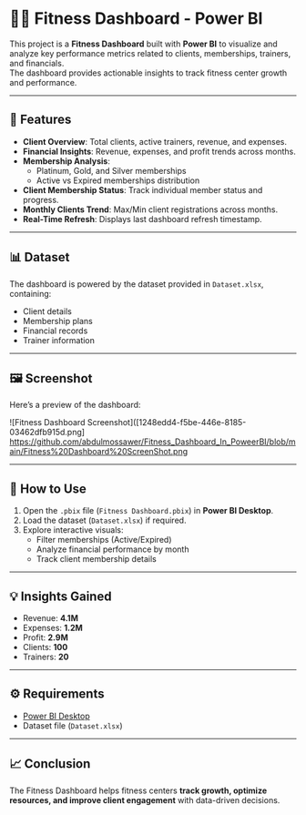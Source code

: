 # 🏋️‍♂️ Fitness Dashboard - Power BI

This project is a **Fitness Dashboard** built with **Power BI** to visualize and analyze key performance metrics related to clients, memberships, trainers, and financials.  
The dashboard provides actionable insights to track fitness center growth and performance.

---

## 📌 Features
- **Client Overview**: Total clients, active trainers, revenue, and expenses.
- **Financial Insights**: Revenue, expenses, and profit trends across months.
- **Membership Analysis**:
  - Platinum, Gold, and Silver memberships
  - Active vs Expired memberships distribution
- **Client Membership Status**: Track individual member status and progress.
- **Monthly Clients Trend**: Max/Min client registrations across months.
- **Real-Time Refresh**: Displays last dashboard refresh timestamp.

---

## 📊 Dataset
The dashboard is powered by the dataset provided in `Dataset.xlsx`, containing:
- Client details
- Membership plans
- Financial records
- Trainer information

---

## 🖼️ Screenshot
Here’s a preview of the dashboard:

![Fitness Dashboard Screenshot]([1248edd4-f5be-446e-8185-03462dfb915d.png] https://github.com/abdulmossawer/Fitness_Dashboard_In_PoweerBI/blob/main/Fitness%20Dashboard%20ScreenShot.png

---

## 🚀 How to Use
1. Open the `.pbix` file (`Fitness Dashboard.pbix`) in **Power BI Desktop**.
2. Load the dataset (`Dataset.xlsx`) if required.
3. Explore interactive visuals:
   - Filter memberships (Active/Expired)
   - Analyze financial performance by month
   - Track client membership details

---

## 💡 Insights Gained
- Revenue: **4.1M**
- Expenses: **1.2M**
- Profit: **2.9M**
- Clients: **100**
- Trainers: **20**

---

## ⚙️ Requirements
- [Power BI Desktop](https://powerbi.microsoft.com/desktop/)
- Dataset file (`Dataset.xlsx`)

---

## 📈 Conclusion
The Fitness Dashboard helps fitness centers **track growth, optimize resources, and improve client engagement** with data-driven decisions.
